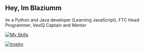 **Hey, Im Blaziumm**
-
Im a Python and Java developer (Learning JavaScript), FTC Head Programmer, VexIQ Captain and Mentor 

[![My Skills](https://skillicons.dev/icons?i=java,ae,androidstudio,discord,docker,git,github,ps,py,raspberrypi,vscode)](https://skillicons.dev)

[![trophy](https://github-profile-trophy.vercel.app/?username=Blaziumm)](https://github.com/ryo-ma/github-profile-trophy)

